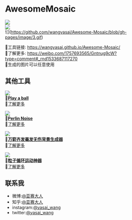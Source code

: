 # AwesomeMosaic

![](https://github.com/wangyasai/Awesome-Mosaic/blob/gh-pages/image/1.gif)   
![](https://github.com/wangyasai/Awesome-Mosaic/blob/gh-pages/image/2.gif)   
![\](https://github.com/wangyasai/Awesome-Mosaic/blob/gh-pages/image/3.gif)    

🔗工具链接: https://wangyasai.github.io/Awesome-Mosaic/    
🤩了解更多: https://weibo.com/1757693565/Gntnug9cW?type=comment#_rnd1533687117270     
📝生成的图片可以任意使用   
      

      
      
        
     

## 其他工具
![](https://github.com/wangyasai/Awesome-Mosaic/blob/gh-pages/image/mosaic.gif)  
🔗[**Play a ball**](https://wangyasai.github.io/Awesome-Mosaic/)    
🤩[了解更多](https://weibo.com/1757693565/Gntnug9cW?type=comment#_rnd1533687117270)   

      
       
![](https://github.com/wangyasai/Awesome-Mosaic/blob/gh-pages/image/perlinnoise.jpg)  
🔗[**Perlin Noise**](https://wangyasai.github.io/Perlin-Noise/)     
🤩[了解更多](https://weibo.com/1757693565/Gaf59BmrA?type=comment#_rnd1533687144732)   

            
      
![](https://github.com/wangyasai/Awesome-Mosaic/blob/gh-pages/image/star.gif)  
🔗[**万箭齐发毫发无伤背景生成器**](https://wangyasai.github.io/Stars-Emmision/)    
🤩[了解更多](https://weibo.com/1757693565/Gaf59BmrA?type=comment#_rnd1533687144732)   

          

![](https://github.com/wangyasai/Awesome-Mosaic/blob/gh-pages/image/particles.gif)  
🔗[**粒子循环运动神器**](https://wangyasai.github.io/Particles-Emission/)     
🤩[了解更多](https://weibo.com/2148509850/FvPQfonRi?from=page_1005052148509850_profile&wvr=6&mod=weibotime)   


      
      
        
     


## 联系我
+ 微博:[@亚赛大人](https://weibo.com/psaiaevegas/home?topnav=1&wvr=6)
+ 知乎:[@亚赛大人](https://www.zhihu.com/people/wang-ya-sai/activities)
+ instagram:[@yasai_wang](https://www.instagram.com/yasaisai/)
+ twitter:[@yasai_wang](https://twitter.com/yasai_wang)





